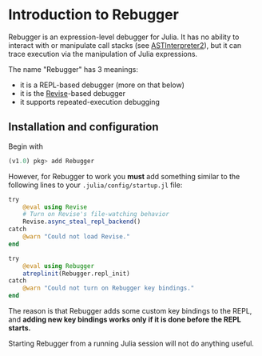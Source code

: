 # Introduction to Rebugger

Rebugger is an expression-level debugger for Julia.
It has no ability to interact with or manipulate call stacks (see [ASTInterpreter2](https://github.com/Keno/ASTInterpreter2.jl)),
but it can trace execution via the manipulation of Julia expressions.

The name "Rebugger" has 3 meanings:

- it is a REPL-based debugger (more on that below)
- it is the [Revise](https://github.com/timholy/Revise.jl)-based debugger
- it supports repeated-execution debugging

## Installation and configuration

Begin with

```julia
(v1.0) pkg> add Rebugger
```

However, for Rebugger to work you **must** add something similar to the
following lines to your `.julia/config/startup.jl` file:

```julia
try
    @eval using Revise
    # Turn on Revise's file-watching behavior
    Revise.async_steal_repl_backend()
catch
    @warn "Could not load Revise."
end

try
    @eval using Rebugger
    atreplinit(Rebugger.repl_init)
catch
    @warn "Could not turn on Rebugger key bindings."
end
```

The reason is that Rebugger adds some custom key bindings to the REPL, and **adding new
key bindings works only if it is done before the REPL starts.**

Starting Rebugger from a running Julia session will not do anything useful.

